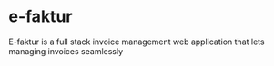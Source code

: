 # e-faktur
E-faktur is a full stack invoice management web application that lets managing invoices seamlessly
